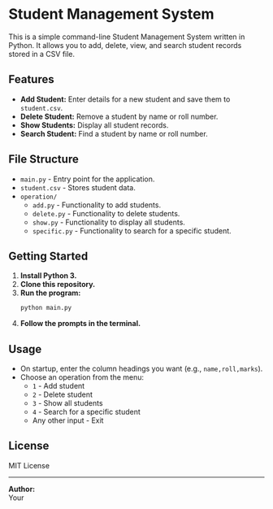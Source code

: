 # Student Management System

This is a simple command-line Student Management System written in Python. It allows you to add, delete, view, and search student records stored in a CSV file.

## Features

- **Add Student:** Enter details for a new student and save them to `student.csv`.
- **Delete Student:** Remove a student by name or roll number.
- **Show Students:** Display all student records.
- **Search Student:** Find a student by name or roll number.

## File Structure

- `main.py` - Entry point for the application.
- `student.csv` - Stores student data.
- `operation/`
  - `add.py` - Functionality to add students.
  - `delete.py` - Functionality to delete students.
  - `show.py` - Functionality to display all students.
  - `specific.py` - Functionality to search for a specific student.

## Getting Started

1. **Install Python 3.**  
2. **Clone this repository.**
3. **Run the program:**
   ```sh
   python main.py
   ```
4. **Follow the prompts in the terminal.**

## Usage

- On startup, enter the column headings you want (e.g., `name,roll,marks`).
- Choose an operation from the menu:
  - `1` - Add student
  - `2` - Delete student
  - `3` - Show all students
  - `4` - Search for a specific student
  - Any other input - Exit


## License

MIT License

---

**Author:**  
Your